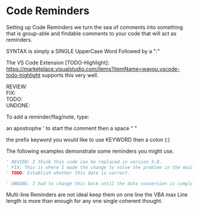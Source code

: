 # Code Reminders

Setting up Code Reminders we turn the sea of comments into something that is group-able and findable comments to your code that will act as reminders.

SYNTAX is simply a SINGLE UpperCase Word Followed by a ":"

The VS Code Extension [TODO-Highlight]: https://marketplace.visualstudio.com/items?itemName=wayou.vscode-todo-highlight supports this very well. 
 
REVIEW:  
FIX:  
TODO:  
UNDONE:  

To add a reminder/flag/note, type:

an apostrophe \' to start the comment then a space \" \"

the prefix keyword you would like to use KEYWORD then a colon (:)

The following examples demonstrate some reminders you might use.

```vb
' REVIEW: I think this code can be replaced in version 3.0.
' FIX: This is where I made the change to solve the problem in the main algorithm.
' TODO: Establish whether this date is correct.

' UNDONE: I had to change this back until the data conversion is complete.
```

Multi-line Reminders are not ideal keep them on one line the VBA max Line length is more than enough for any one single coherent thought.
